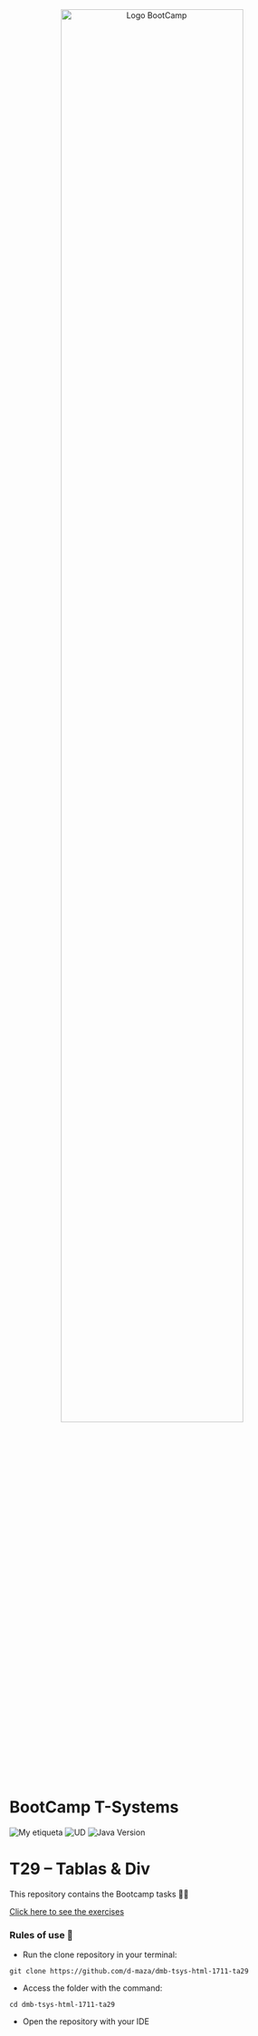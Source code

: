 <div align="center"><img width="80%"  src="https://github.com/TECHMA-Bootcamp-FullStack-Java-Angular/dmb-tsys-java-2010-ta15/blob/main/docs/logoDark.png?raw=trueg"  alt="Logo BootCamp" /></div>

# BootCamp T-Systems

![My etiqueta](https://img.shields.io/badge/David%20Maza-DiveCode%F0%9F%90%99-blue) ![UD](https://img.shields.io/badge/TA-29-orange)  ![Java Version](https://img.shields.io/badge/TABLAS-DIV-red)

# T29 – Tablas & Div

This repository contains the Bootcamp tasks 👨‍💻

[Click here to see the exercises ](https://techma-bootcamp-fullstack-java-angular.github.io/dmb-tsys-html-1711-ta29/)  

### Rules of use 🚀

- Run the clone repository in your terminal:

``git clone https://github.com/d-maza/dmb-tsys-html-1711-ta29``


- Access the folder with the command:

`cd dmb-tsys-html-1711-ta29`

- Open the repository with your IDE



